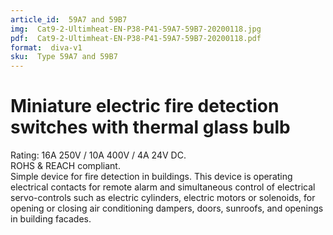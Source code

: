```yaml
---
article_id:  59A7 and 59B7
img:  Cat9-2-Ultimheat-EN-P38-P41-59A7-59B7-20200118.jpg
pdf:  Cat9-2-Ultimheat-EN-P38-P41-59A7-59B7-20200118.pdf
format:  diva-v1
sku:  Type 59A7 and 59B7
---
```


# Miniature electric fire detection switches with thermal glass bulb

Rating: 16A 250V / 10A 400V / 4A 24V DC.  
ROHS & REACH compliant.   
Simple device for fire detection in buildings. This device is operating electrical 
contacts for remote alarm and simultaneous control of electrical servo-controls 
such as electric cylinders, electric motors or solenoids, for opening or closing 
air conditioning dampers, doors, sunroofs, and openings in building facades.  

